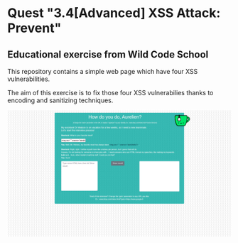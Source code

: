 # Quest "3.4[Advanced] XSS Attack: Prevent"

## Educational exercise from Wild Code School

This repository contains a simple web page which have four XSS vulnerabilities. 

The aim of this exercise is to fix those four XSS vulnerabilies thanks to encoding and sanitizing techniques.

![screen capture](https://github.com/0reldev/quest-security-xss-advanced-prevent/blob/master/img/screen-capture.png?raw=true)
